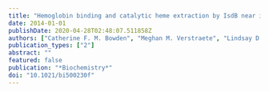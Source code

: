 ```yaml
---
title: "Hemoglobin binding and catalytic heme extraction by IsdB near iron transporter domains"
date: 2014-01-01
publishDate: 2020-04-28T02:48:07.511858Z
authors: ["Catherine F. M. Bowden", "Meghan M. Verstraete", "Lindsay D. Eltis", "Michael E. P. Murphy"]
publication_types: ["2"]
abstract: ""
featured: false
publication: "*Biochemistry*"
doi: "10.1021/bi500230f"
---
```


